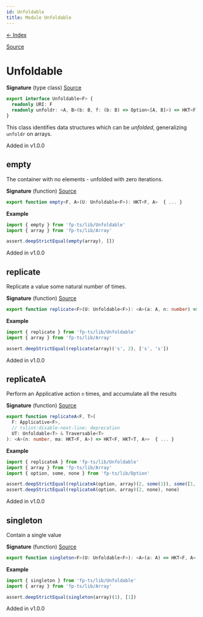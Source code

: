 ```yaml
---
id: Unfoldable
title: Module Unfoldable
---
```


[← Index](.)

[Source](https://github.com/gcanti/fp-ts/blob/master/src/Unfoldable.ts)

# Unfoldable

**Signature** (type class) [Source](https://github.com/gcanti/fp-ts/blob/master/src/Unfoldable.ts#L13-L16)

```ts
export interface Unfoldable<F> {
  readonly URI: F
  readonly unfoldr: <A, B>(b: B, f: (b: B) => Option<[A, B]>) => HKT<F, A>
}
```

This class identifies data structures which can be _unfolded_, generalizing `unfoldr` on arrays.

Added in v1.0.0

## empty

The container with no elements - unfolded with zero iterations.

**Signature** (function) [Source](https://github.com/gcanti/fp-ts/blob/master/src/Unfoldable.ts#L87-L89)

```ts
export function empty<F, A>(U: Unfoldable<F>): HKT<F, A>  { ... }
```

**Example**

```ts
import { empty } from 'fp-ts/lib/Unfoldable'
import { array } from 'fp-ts/lib/Array'

assert.deepStrictEqual(empty(array), [])
```

Added in v1.0.0

## replicate

Replicate a value some natural number of times.

**Signature** (function) [Source](https://github.com/gcanti/fp-ts/blob/master/src/Unfoldable.ts#L63-L70)

```ts
export function replicate<F>(U: Unfoldable<F>): <A>(a: A, n: number) => HKT<F, A>  { ... }
```

**Example**

```ts
import { replicate } from 'fp-ts/lib/Unfoldable'
import { array } from 'fp-ts/lib/Array'

assert.deepStrictEqual(replicate(array)('s', 2), ['s', 's'])
```

Added in v1.0.0

## replicateA

Perform an Applicative action `n` times, and accumulate all the results

**Signature** (function) [Source](https://github.com/gcanti/fp-ts/blob/master/src/Unfoldable.ts#L146-L154)

```ts
export function replicateA<F, T>(
  F: Applicative<F>,
  // tslint:disable-next-line: deprecation
  UT: Unfoldable<T> & Traversable<T>
): <A>(n: number, ma: HKT<F, A>) => HKT<F, HKT<T, A>>  { ... }
```

**Example**

```ts
import { replicateA } from 'fp-ts/lib/Unfoldable'
import { array } from 'fp-ts/lib/Array'
import { option, some, none } from 'fp-ts/lib/Option'

assert.deepStrictEqual(replicateA(option, array)(2, some(1)), some([1, 1]))
assert.deepStrictEqual(replicateA(option, array)(2, none), none)
```

Added in v1.0.0

## singleton

Contain a single value

**Signature** (function) [Source](https://github.com/gcanti/fp-ts/blob/master/src/Unfoldable.ts#L108-L111)

```ts
export function singleton<F>(U: Unfoldable<F>): <A>(a: A) => HKT<F, A>  { ... }
```

**Example**

```ts
import { singleton } from 'fp-ts/lib/Unfoldable'
import { array } from 'fp-ts/lib/Array'

assert.deepStrictEqual(singleton(array)(1), [1])
```

Added in v1.0.0
